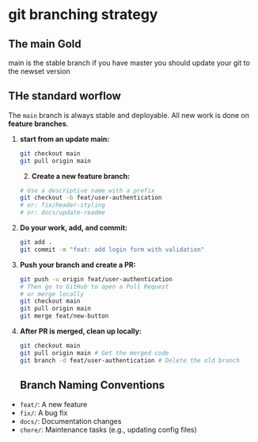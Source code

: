 # git branching strategy
## The main Gold 
main is the stable branch if you have master you should update your git to the newset version
## THe standard worflow
The `main` branch is always stable and deployable. All new work is done on **feature branches**.

1. **start from an update main:**
    ```bash
    git checkout main
    git pull origin main
    ```
    2.  **Create a new feature branch:**
    ```bash
    # Use a descriptive name with a prefix
    git checkout -b feat/user-authentication
    # or: fix/header-styling
    # or: docs/update-readme
    ```

3.  **Do your work, add, and commit:**
    ```bash
    git add .
    git commit -m "feat: add login form with validation"
    ```
4.  **Push your branch and create a PR:**
    ```bash
    git push -u origin feat/user-authentication
    # Then go to GitHub to open a Pull Request 
    # or merge locally 
    git checkout main
    git pull origin main
    git merge feat/new-button
    ```

5.  **After PR is merged, clean up locally:**
    ```bash
    git checkout main
    git pull origin main # Get the merged code
    git branch -d feat/user-authentication # Delete the old branch
    ```
    ## Branch Naming Conventions
- `feat/`: A new feature
- `fix/`: A bug fix
- `docs/`: Documentation changes
- `chore/`: Maintenance tasks (e.g., updating config files)